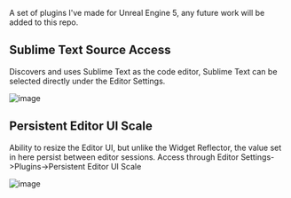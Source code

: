 A set of plugins I've made for Unreal Engine 5, any future work will be added to this repo.

## Sublime Text Source Access

Discovers and uses Sublime Text as the code editor, Sublime Text can be selected directly under the Editor Settings.

![image](https://github.com/ssoher/ue5_plugins/assets/4283979/8c5f78e7-3cd9-4c79-a2bc-1beee7eddb3f)


## Persistent Editor UI Scale

Ability to resize the Editor UI, but unlike the Widget Reflector, the value set in here persist between editor sessions. Access through Editor Settings->Plugins->Persistent Editor UI Scale

![image](https://github.com/ssoher/ue5_plugins/assets/4283979/4bd4492a-97c8-4da7-939d-c4f9535b1294)
